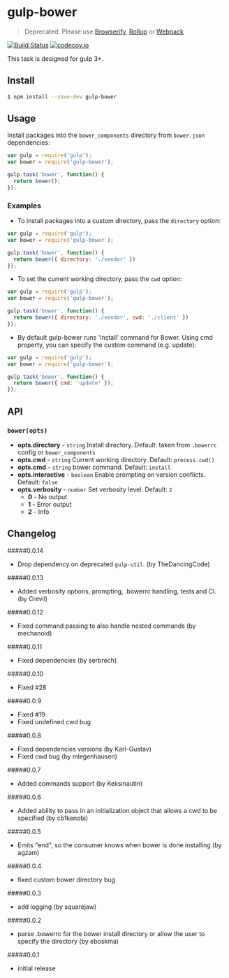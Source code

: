 # gulp-bower
> Deprecated. Please use [Browserify](https://www.npmjs.com/package/browserify), [Rollup](https://www.npmjs.com/package/rollup) or [Webpack](https://www.npmjs.com/package/webpack)

[![Build Status](https://travis-ci.org/zont/gulp-bower.svg?branch=master)](https://travis-ci.org/zont/gulp-bower) [![codecov.io](https://codecov.io/github/zont/gulp-bower/coverage.svg?branch=master)](https://codecov.io/github/zont/gulp-bower?branch=master)

This task is designed for gulp 3+.

## Install

```sh
$ npm install --save-dev gulp-bower
```

## Usage

Install packages into the `bower_components` directory from `bower.json` dependencies:

```javascript
var gulp = require('gulp');
var bower = require('gulp-bower');

gulp.task('bower', function() {
  return bower();
});
```

### Examples

* To install packages into a custom directory, pass the `directory` option:

```javascript
var gulp = require('gulp');
var bower = require('gulp-bower');

gulp.task('bower', function() {
  return bower({ directory: './vendor' })
});
```

* To set the current working directory, pass the `cwd` option:

```javascript
var gulp = require('gulp');
var bower = require('gulp-bower');

gulp.task('bower', function() {
  return bower({ directory: './vendor', cwd: './client' })
});
```

* By default gulp-bower runs 'install' command for Bower. Using cmd property, you can specify the custom command (e.g. update):

```javascript
var gulp = require('gulp');
var bower = require('gulp-bower');

gulp.task('bower', function() {
  return bower({ cmd: 'update' });
});
```

## API

### `bower(opts)`
* **opts.directory** - `string` Install directory. Default: taken from `.bowerrc` config or `bower_components`
* **opts.cwd** - `string` Current working directory. Default: `process.cwd()`
* **opts.cmd** - `string` bower command. Default: `install`
* **opts.interactive** - `boolean` Enable prompting on version conflicts. Default: `false`
* **opts.verbosity** - `number` Set verbosity level. Default: `2`
  * **0** - No output
  * **1** - Error output
  * **2** - Info

## Changelog

#####0.0.14
- Drop dependency on deprecated `gulp-util`. (by TheDancingCode)

#####0.0.13
- Added verbosity options, prompting, .bowerrc handling, tests and CI. (by Crevil)

#####0.0.12
- Fixed command passing to also handle nested commands (by mechanoid)

#####0.0.11
- Fixed dependencies (by serbrech)

#####0.0.10
- Fixed #28

#####0.0.9
- Fixed #19
- Fixed undefined cwd bug

#####0.0.8
- Fixed dependencies versions (by Karl-Gustav)
- Fixed cwd bug (by mlegenhausen)

#####0.0.7
- Added commands support (by Keksinautin)

#####0.0.6
- Added ability to pass in an initialization object that allows a cwd to be specified (by cb1kenobi)

#####0.0.5
- Emits "end", so the consumer knows when bower is done installing (by agzam)

#####0.0.4
- fixed custom bower directory bug

#####0.0.3
- add logging (by squarejaw)

#####0.0.2
- parse .bowerrc for the bower install directory or allow the user to specify the directory (by eboskma)

#####0.0.1
- initial release
